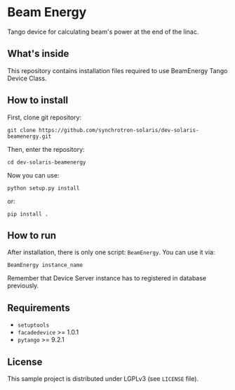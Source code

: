 Beam Energy
========================
Tango device for calculating beam's power at the end of the linac.

What's inside
-------------
This repository contains installation files required to use BeamEnergy Tango 
Device Class. 
 
How to install
--------------

First, clone git repository:
```console
git clone https://github.com/synchrotron-solaris/dev-solaris-beamenergy.git
```
Then, enter the repository:
```console
cd dev-solaris-beamenergy
```
Now you can use:
```console
python setup.py install
```
or:
```console
pip install .
```

How to run
----------
After installation, there is only one script: `BeamEnergy`.
You can use it via:
```console
BeamEnergy instance_name
```
Remember that Device Server instance has to registered in database previously.

Requirements
------------

- `setuptools`
- `facadedevice` >= 1.0.1
- `pytango` >= 9.2.1

License
-------
This sample project is distributed under LGPLv3 (see `LICENSE` file).
